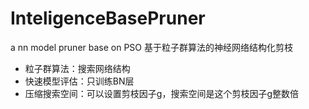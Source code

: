 # InteligenceBasePruner
a nn model pruner base on PSO
基于粒子群算法的神经网络结构化剪枝

- 粒子群算法：搜索网络结构
- 快速模型评估：只训练BN层
- 压缩搜索空间：可以设置剪枝因子g，搜索空间是这个剪枝因子g整数倍
